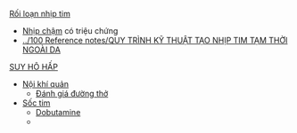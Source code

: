 [Rối loạn nhịp tim](R%E1%BB%91i%20lo%E1%BA%A1n%20nh%E1%BB%8Bp%20tim.md)  
- [Nhịp chậm](Nh%E1%BB%8Bp%20ch%E1%BA%ADm.md) có triệu chứng  
- [../100 Reference notes/QUY TRÌNH KỸ THUẬT TẠO NHỊP TIM TẠM THỜI NGOÀI DA](../100%20Reference%20notes/QUY%20TR%C3%8CNH%20K%E1%BB%B8%20THU%E1%BA%ACT%20T%E1%BA%A0O%20NH%E1%BB%8AP%20TIM%20T%E1%BA%A0M%20TH%E1%BB%9CI%20NGO%C3%80I%20DA.md)  
  
[SUY HÔ HẤP](SUY%20H%C3%94%20H%E1%BA%A4P.md)  
- [Nội khí quản](../100%20Reference%20notes/N%E1%BB%99i%20kh%C3%AD%20qu%E1%BA%A3n.md)  
	- [Đánh giá đường thở](%C4%90%C3%A1nh%20gi%C3%A1%20%C4%91%C6%B0%E1%BB%9Dng%20th%E1%BB%9F.md)  
- [Sốc tim](../100%20Reference%20notes/S%E1%BB%91c%20tim.md)  
	- [Dobutamine](../100%20Reference%20notes/Drug/Dobutamine.md)  
	- 